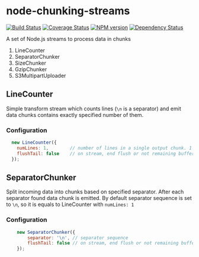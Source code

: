 node-chunking-streams
=====================

[![Build Status](https://travis-ci.org/Olegas/node-chunking-streams.png?branch=master)](https://travis-ci.org/Olegas/node-chunking-streams)
[![Coverage Status](https://coveralls.io/repos/Olegas/node-chunking-streams/badge.png)](https://coveralls.io/r/Olegas/node-chunking-streams)
[![NPM version](https://badge.fury.io/js/chunking-streams.png)](http://badge.fury.io/js/chunking-streams)
[![Dependency Status](https://gemnasium.com/Olegas/node-chunking-streams.png)](https://gemnasium.com/Olegas/node-chunking-streams)

A set of Node.js streams to process data in chunks

 1. LineCounter
 1. SeparatorChunker
 1. SizeChunker
 1. GzipChunker
 1. S3MultipartUploader


LineCounter
-----------

Simple transform stream which counts lines (`\n` is a separator) and emit data chunks contains exactly specified number
 of them.

### Configuration

```javascript
  new LineCounter({
    numLines: 1,        // number of lines in a single output chunk. 1 is default
    flushTail: false    // on stream, end flush or not remaining buffer. false is default
  });
```

SeparatorChunker
----------------


Split incoming data into chunks based on specified separator. After each separator found data chunk is emitted.
By default separator sequence is set to `\n`, so it is equals to LineCounter with `numLines: 1`

### Configuration

```javascript
    new SeparatorChunker({
        separator: '\n', // separator sequence
        flushTail: false // on stream, end flush or not remaining buffer. false is default
    });
```